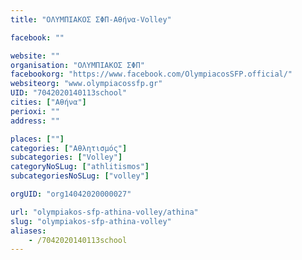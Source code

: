 ```yaml
---
title: "ΟΛΥΜΠΙΑΚΟΣ ΣΦΠ-Αθήνα-Volley"

facebook: ""

website: ""
organisation: "ΟΛΥΜΠΙΑΚΟΣ ΣΦΠ"
facebookorg: "https://www.facebook.com/OlympiacosSFP.official/"
websiteorg: "www.olympiacossfp.gr"
UID: "7042020140113school"
cities: ["Αθήνα"]
perioxi: ""
address: ""

places: [""]
categories: ["Αθλητισμός"]
subcategories: ["Volley"]
categoryNoSLug: ["athlitismos"]
subcategoriesNoSLug: ["volley"]

orgUID: "org14042020000027"

url: "olympiakos-sfp-athina-volley/athina"
slug: "olympiakos-sfp-athina-volley"
aliases:
    - /7042020140113school
---
```





